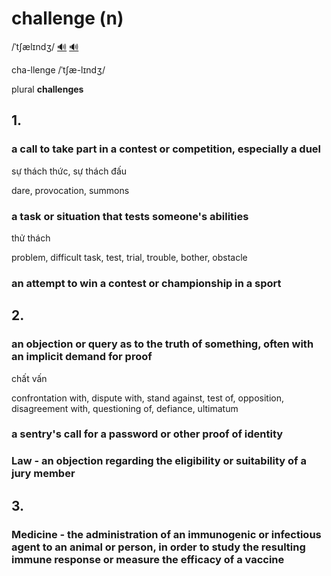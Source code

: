 # challenge (n)

/ˈtʃælɪndʒ/ [🔊](https://www.oxfordlearnersdictionaries.com/media/english/uk_pron/c/cha/chall/challenge__gb_3.mp3) [🔊](https://www.oxfordlearnersdictionaries.com/media/english/us_pron/c/cha/chall/challenge__us_1.mp3)

cha-llenge /ˈtʃæ-lɪndʒ/

plural **challenges**

## 1.

### a call to take part in a contest or competition, especially a duel

sự thách thức, sự thách đấu

dare, provocation, summons

### a task or situation that tests someone's abilities

thử thách

problem, difficult task, test, trial, trouble, bother, obstacle

### an attempt to win a contest or championship in a sport

## 2.

### an objection or query as to the truth of something, often with an implicit demand for proof

chất vấn

confrontation with, dispute with, stand against, test of, opposition, disagreement with, questioning of, defiance, ultimatum

### a sentry's call for a password or other proof of identity

### Law - an objection regarding the eligibility or suitability of a jury member

## 3.

### Medicine - the administration of an immunogenic or infectious agent to an animal or person, in order to study the resulting immune response or measure the efficacy of a vaccine